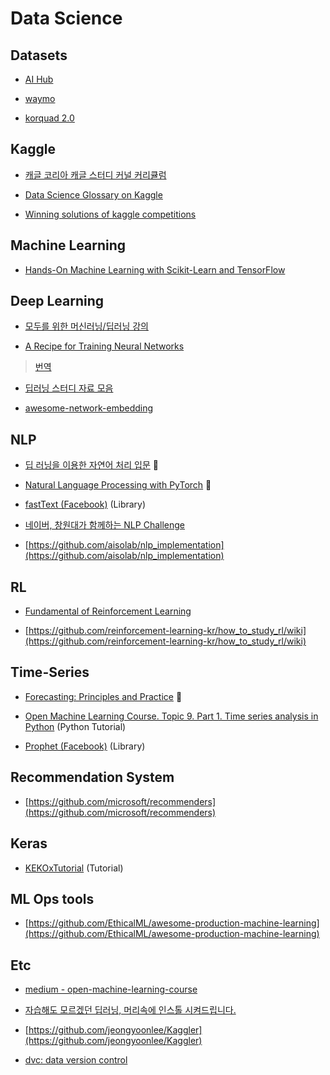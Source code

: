 # Data Science

## Datasets
- [AI Hub](http://www.aihub.or.kr/)

- [waymo](https://waymo.com/open/)

- [korquad 2.0](https://korquad.github.io)

## Kaggle
- [캐글 코리아 캐글 스터디 커널 커리큘럼](https://kaggle-kr.tistory.com/32)

- [Data Science Glossary on Kaggle](https://www.kaggle.com/shivamb/data-science-glossary-on-kaggle)

- [Winning solutions of kaggle competitions](https://www.kaggle.com/sudalairajkumar/winning-solutions-of-kaggle-competitions)

## Machine Learning
- [Hands-On Machine Learning with Scikit-Learn and TensorFlow](https://icenamor.github.io/files/books/Hands-on-Machine-Learning-with-Scikit-2E.pdf)

## Deep Learning

- [모두를 위한 머신러닝/딥러닝 강의](https://hunkim.github.io/ml/)

- [A Recipe for Training Neural Networks](https://karpathy.github.io/2019/04/25/recipe/)
> [번역](https://medium.com/@bntejn/%EC%9D%B8%EA%B3%B5%EC%8B%A0%EA%B2%BD%EB%A7%9D-%ED%95%99%EC%8A%B5-%EB%A0%88%EC%8B%9C%ED%94%BC-%EB%B2%88%EC%97%AD-70c5e58341ec)

- [딥러닝 스터디 자료 모음](https://bbongcol.github.io/deep-learning-bookmarks/)

- [awesome-network-embedding](https://github.com/chihming/awesome-network-embedding)

## NLP
- [딥 러닝을 이용한 자연어 처리 입문](https://wikidocs.net/book/2155) :book:

- [Natural Language Processing with PyTorch](https://kh-kim.gitbook.io/natural-language-processing-with-pytorch/) :book:

- [fastText (Facebook)](https://github.com/facebookresearch/fastText/) (Library)

- [네이버, 창원대가 함께하는 NLP Challenge](https://github.com/naver/nlp-challenge)

- [https://github.com/aisolab/nlp_implementation](https://github.com/aisolab/nlp_implementation)

## RL
- [Fundamental of Reinforcement Learning](https://dnddnjs.gitbooks.io/rl/content/)

- [https://github.com/reinforcement-learning-kr/how_to_study_rl/wiki](https://github.com/reinforcement-learning-kr/how_to_study_rl/wiki)

## Time-Series
- [Forecasting: Principles and Practice](https://otexts.com/fppkr/index.html) :book:

- [Open Machine Learning Course. Topic 9. Part 1. Time series analysis in Python](https://medium.com/open-machine-learning-course/open-machine-learning-course-topic-9-time-series-analysis-in-python-a270cb05e0b3) (Python Tutorial)

- [Prophet (Facebook)](https://github.com/facebook/prophet) (Library)

## Recommendation System
- [https://github.com/microsoft/recommenders](https://github.com/microsoft/recommenders)

## Keras
- [KEKOxTutorial](https://github.com/KerasKorea/KEKOxTutorial) (Tutorial)

## ML Ops tools
- [https://github.com/EthicalML/awesome-production-machine-learning](https://github.com/EthicalML/awesome-production-machine-learning)

## Etc
- [medium - open-machine-learning-course](https://medium.com/open-machine-learning-course)

- [자습해도 모르겠던 딥러닝, 머리속에 인스톨 시켜드립니다.](https://www.slideshare.net/yongho/ss-79607172)

- [https://github.com/jeongyoonlee/Kaggler](https://github.com/jeongyoonlee/Kaggler)

- [dvc: data version control](https://github.com/iterative/dvc)
